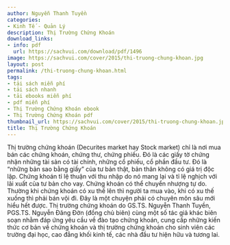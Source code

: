 ```yaml
---
author: Nguyễn Thanh Tuyền
categories:
- Kinh Tế - Quản Lý
description: Thị Trường Chứng Khoán
download_links:
- info: pdf
  url: https://sachvui.com/download/pdf/1496
image: https://sachvui.com/cover/2015/thi-truong-chung-khoan.jpg
layout: post
permalink: /thi-truong-chung-khoan.html
tags:
- tải sách miễn phí
- tải sách nhanh
- tải ebooks miễn phí
- pdf miễn phí
- Thị Trường Chứng Khoán ebook
- Thị Trường Chứng Khoán pdf
thumbnail_url: https://sachvui.com/cover/2015/thi-truong-chung-khoan.jpg
title: Thị Trường Chứng Khoán
---
```


 <div class="item-desc text-justify"> Thị trường chứng khoán (Decurites market hay Stock market) chỉ là nơi mua bán các chứng khoán, chứng thư, chứng phiếu. Đó là các giấy tờ chứng nhận những tài sản có tài chính, những cổ phiếu, cổ phần đầu tư. Đó là “những bản sao bằng giấy” của tư bản thật, bản thân không có giá trị độc lập. Chứng khoán tỉ lệ thuận với thu nhập do nó mang lại và tỉ lệ nghịch với lãi xuất của tư bản cho vay. Chứng khoán có thể chuyển nhượng tự do. Thường khi chứng khoán có xu thế lên thì người ta mua vào, khi có xu thế xuống thì phải bán vội đi. Đây là một chuyện phải có chuyên môn sâu mới hiểu hết được. Thị trường chứng khoán do GS.TS. Nguyễn Thanh Tuyền, PGS.TS. Nguyễn Đăng Đờn (đồng chủ biên) cùng một số tác giả khác biên soạn nhằm đáp ứng yêu cầu về đào tạo chứng khoán, cung cấp những kiến thức cơ bản về chứng khoán và thị trường chứng khoán cho sinh viên các trường đại học, cao đẳng khối kinh tế, các nhà đầu tư hiện hữu và tương lai. </div>
